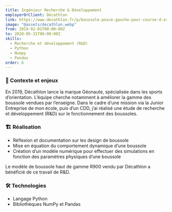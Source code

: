 ```yaml
---
title: Ingénieur Recherche & Développement
employerOrClient: Décathlon
link: https://www.decathlon.fr/p/boussole-pouce-gauche-pour-course-d-orientation-racer-900-noir/_/R-p-313026?mc=8576047
image: "@assets/decathlon.webp"
from: 2019-02-01T00:00:00Z
to: 2020-05-31T00:00:00Z
skills:
  - Recherche et développement (R&D)
  - Python
  - Numpy
  - Pandas
order: 6
---
```


### 📖 Contexte et enjeux

En 2019, Décathlon lance la marque Géonaute, spécialisée dans les sports d’orientation. L’équipe cherche notamment à améliorer la gamme des boussole vendues par l’enseigne. Dans le cadre d’une mission via la Junior Entreprise de mon école, puis d’un CDD, j’ai réalisé une étude de recherche et développement (R&D) sur le fonctionnement des boussoles.

### 🏗️ Réalisation

- Réflexion et documentation sur les design de boussole
- Mise en équation du comportement dynamique d’une boussole
- Création d’un modèle numérique pour effectuer des simulations en fonction des paramètres physiques d’une boussole

Le modèle de boussole haut de gamme R900 vendu par Décathlon a bénéficié de ce travail de R&D.

### 🛠️ Technologies

- Langage Python
- Bibliothèques NumPy et Pandas
